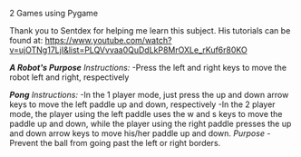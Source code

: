 2 Games using Pygame

Thank you to Sentdex for helping me learn this subject. His tutorials can be found at:
https://www.youtube.com/watch?v=ujOTNg17LjI&list=PLQVvvaa0QuDdLkP8MrOXLe_rKuf6r80KO

***A Robot's Purpose***
 *Instructions:* 
    -Press the left and right keys to move the robot left and right, respectively
   
***Pong***
 *Instructions:*
    -In the 1 player mode, just press the up and down arrow keys to move the left paddle up and down, respectively
    -In the 2 player mode, the player using the left paddle uses the w and s keys to move the paddle up and down, while the player using       the right paddle presses the up and down arrow keys to move his/her paddle up and down.
 *Purpose*
    -Prevent the ball from going past the left or right borders.
